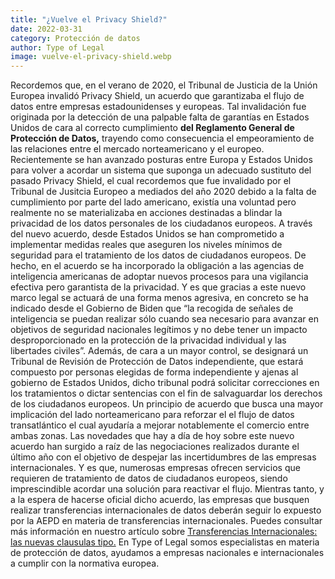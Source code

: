 ```yaml
---
title: "¿Vuelve el Privacy Shield?"
date: 2022-03-31
category: Protección de datos
author: Type of Legal
image: vuelve-el-privacy-shield.webp
---
```


Recordemos que, en el verano de 2020, el Tribunal de Justicia de la Unión Europea invalidó Privacy Shield, un acuerdo que garantizaba el flujo de datos entre empresas estadounidenses y europeas. Tal invalidación fue originada por la detección de una palpable falta de garantías en Estados Unidos de cara al correcto cumplimiento **del Reglamento General de Protección de Datos,** trayendo como consecuencia el empeoramiento de las relaciones entre el mercado norteamericano y el europeo. Recientemente se han avanzado posturas entre Europa y Estados Unidos para volver a acordar un sistema que suponga un adecuado sustituto del pasado Privacy Shield, el cual recordemos que fue invalidado por el Tribunal de Jusitcia Europeo a mediados del año 2020 debido a la falta de cumplimiento por parte del lado americano, existía una voluntad pero realmente no se materializaba en acciones destinadas a blindar la privacidad de los datos personales de los ciudadanos europeos. A través del nuevo acuerdo, desde Estados Unidos se han comprometido a implementar medidas reales que aseguren los niveles mínimos de seguridad para el tratamiento de los datos de ciudadanos europeos. De hecho, en el acuerdo se ha incorporado la obligación a las agencias de inteligencia americanas de adoptar nuevos procesos para una vigilancia efectiva pero garantista de la privacidad. Y es que gracias a este nuevo marco legal se actuará de una forma menos agresiva, en concreto se ha indicado desde el Gobierno de Biden que “la recogida de señales de inteligencia se puedan realizar sólo cuando sea necesario para avanzar en objetivos de seguridad nacionales legítimos y no debe tener un impacto desproporcionado en la protección de la privacidad individual y las libertades civiles”. Además, de cara a un mayor control, se designará un Tribunal de Revisión de Protección de Datos independiente, que estará compuesto por personas elegidas de forma independiente y ajenas al gobierno de Estados Unidos, dicho tribunal podrá solicitar correcciones en los tratamientos o dictar sentencias con el fin de salvaguardar los derechos de los ciudadanos europeos. Un principio de acuerdo que busca una mayor implicación del lado norteamericano para reforzar el el flujo de datos transatlántico el cual ayudaría a mejorar notablemente el comercio entre ambas zonas. Las novedades que hay a día de hoy sobre este nuevo acuerdo han surgido a raíz de las negociaciones realizados durante el último año con el objetivo de despejar las incertidumbres de las empresas internacionales. Y es que, numerosas empresas ofrecen servicios que requieren de tratamiento de datos de ciudadanos europeos, siendo imprescindible acordar una solución para reactivar el flujo. Mientras tanto, y a la espera de hacerse oficial dicho acuerdo, las empresas que busquen realizar transferencias internacionales de datos deberán seguir lo expuesto por la AEPD en materia de transferencias internacionales. Puedes consultar más información en nuestro artículo sobre [Transferencias Internacionales: las nuevas clausulas tipo.](https://typeoflegal.com/transferencias-internacionales-de-datos-las-nuevas-clausulas-contractuales-tipo-ccs/) En Type of Legal somos especialistas en materia de protección de datos, ayudamos a empresas nacionales e internacionales a cumplir con la normativa europea.
